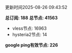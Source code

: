 更新时间2025-08-26 09:43:52

**总订阅: 188**
**总节点: 41563**
- vless节点: 16963
- hysteria2节点: 14

**google ping有效节点: 226**
